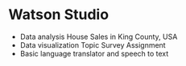 # Watson Studio 
- Data analysis House Sales in King County, USA 
- Data visualization Topic Survey Assignment
- Basic language translator and speech to text
